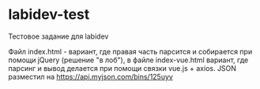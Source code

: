 # labidev-test
Тестовое задание для labidev

Файл index.html - вариант, где правая часть парсится и собирается при помощи jQuery (решение "в лоб"), в файле index-vue.html вариант, где парсинг и вывод делается при помощи связки vue.js + axios. JSON разместил на https://api.myjson.com/bins/125uyv

